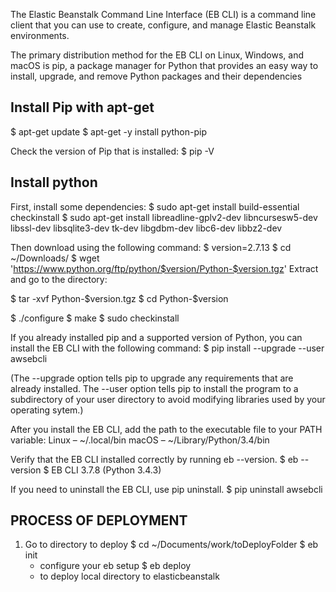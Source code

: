 The Elastic Beanstalk Command Line Interface (EB CLI) is a command line client that you can use to create, configure, and manage Elastic Beanstalk environments.


The primary distribution method for the EB CLI on Linux, Windows, and macOS is pip, a package manager for Python that provides an easy way to install, upgrade, and remove Python packages and their dependencies


Install Pip with apt-get
------------------------
$ apt-get update
$ apt-get -y install python-pip

Check the version of Pip that is installed:
$ pip -V


Install python
---------------
First, install some dependencies:
$ sudo apt-get install build-essential checkinstall
$ sudo apt-get install libreadline-gplv2-dev libncursesw5-dev libssl-dev libsqlite3-dev tk-dev libgdbm-dev libc6-dev libbz2-dev

Then download using the following command:
$ version=2.7.13
$ cd ~/Downloads/
$ wget 'https://www.python.org/ftp/python/$version/Python-$version.tgz'
Extract and go to the directory:

$ tar -xvf Python-$version.tgz
$ cd Python-$version

$ ./configure
$ make
$ sudo checkinstall


If you already installed pip and a supported version of Python, you can install the EB CLI with the following command:
$ pip install --upgrade --user awsebcli

(The --upgrade option tells pip to upgrade any requirements that are already installed. The --user option tells pip to install the program to a subdirectory of your user directory to avoid modifying libraries used by your operating sytem.)


After you install the EB CLI, add the path to the executable file to your PATH variable:
Linux – ~/.local/bin
macOS – ~/Library/Python/3.4/bin

Verify that the EB CLI installed correctly by running eb --version.
$ eb --version
$ EB CLI 3.7.8 (Python 3.4.3)


If you need to uninstall the EB CLI, use pip uninstall.
$ pip uninstall awsebcli


PROCESS OF DEPLOYMENT
--------------------
1. Go to directory to deploy
$ cd ~/Documents/work/toDeployFolder
$ eb init
	- configure your eb setup
$ eb deploy
	- to deploy local directory to elasticbeanstalk
